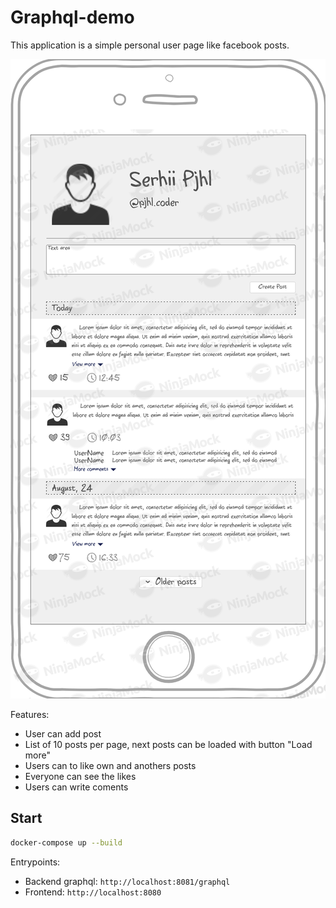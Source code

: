 # Graphql-demo

This application is a simple personal user page like facebook posts.

![Sketch](docs/sketch.png)

Features:

* User can add post
* List of 10 posts per page, next posts can be loaded with button "Load more"
* Users can to like own and anothers posts
* Everyone can see the likes
* Users can write coments


## Start

```bash
docker-compose up --build
```

Entrypoints:

* Backend graphql: `http://localhost:8081/graphql`
* Frontend: `http://localhost:8080`
